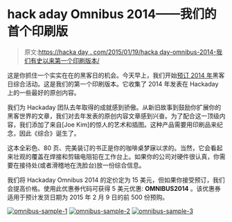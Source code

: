# hack aday Omnibus 2014——我们的首个印刷版

> 原文:[https://hacka day . com/2015/01/19/hacka day-omnibus-2014-我们有史以来第一个印刷版本/](https://hackaday.com/2015/01/19/hackaday-omnibus-2014-our-first-ever-print-edition/)

这是你抓住一个实实在在的黑客日的机会。今天早上，我们开始[预订 2014 年](http://store.hackaday.com/products/hackaday-omnibus-2014)黑客日综合活动。这是我们的第一个印刷版本。它收集了 2014 年发表在 Hackaday 上的一些最好的原创内容。

我们为 Hackaday 团队去年取得的成就感到骄傲。从新旧故事到鼓励你扩展你的黑客世界的文章，我们对去年发表的原创内容文章感到兴奋。为了配合这一顶级内容，我们添加了来自[Joe Kim]的惊人的艺术和插图。这种产品需要用印刷品来纪念，因此《综合》诞生了。

这本全彩色、80 页、完美装订的书正是你的咖啡桌梦寐以求的。当然，它会看起来壮观的覆盖在焊接和剪辑电阻铅在工作台上。如果你的公司对硬件很认真，你需要在接待处(或者滑稽地在洗脸台)放一份综合信息。

我们将 Hackaday Omnibus 2014 的定价定为 15 美元，但如果你接受预订，我们会提高价格。使用此优惠券代码可获得 5 美元优惠: **OMNIBUS2014** 。该优惠券适用于预计发货日期为 2015 年 2 月 9 日的前 500 份预购。

[![omnibus-sample-1](../Images/70872651253bdcabb45ee9c825efe3bd.png)](http://hackaday.com/2015/01/19/hackaday-omnibus-2014-our-first-ever-print-edition/omnibus-sample-1/)
[![omnibus-sample-2](../Images/af95641029f58492a2fe4d3abd6b0423.png)](https://hackaday.com/wp-content/uploads/2015/01/omnibus-sample-2.png)
[![omnibus-sample-3](../Images/9b215515939d70785e1e0a4acff36020.png)](https://hackaday.com/wp-content/uploads/2015/01/omnibus-sample-3.png)